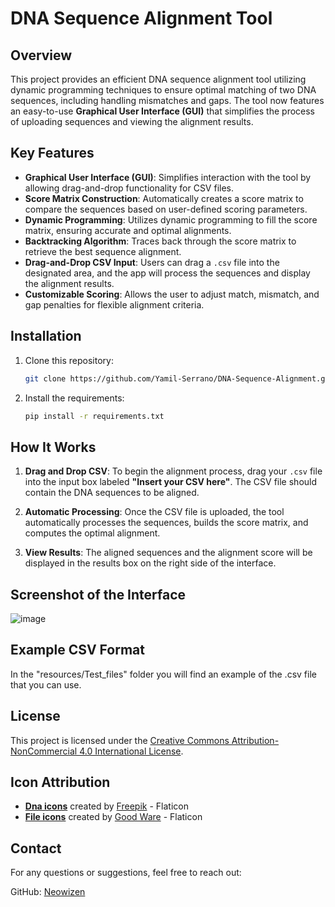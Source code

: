 # DNA Sequence Alignment Tool

## Overview

This project provides an efficient DNA sequence alignment tool utilizing dynamic programming techniques to ensure optimal matching of two DNA sequences, including handling mismatches and gaps. The tool now features an easy-to-use **Graphical User Interface (GUI)** that simplifies the process of uploading sequences and viewing the alignment results.

## Key Features

- **Graphical User Interface (GUI)**: Simplifies interaction with the tool by allowing drag-and-drop functionality for CSV files.
- **Score Matrix Construction**: Automatically creates a score matrix to compare the sequences based on user-defined scoring parameters.
- **Dynamic Programming**: Utilizes dynamic programming to fill the score matrix, ensuring accurate and optimal alignments.
- **Backtracking Algorithm**: Traces back through the score matrix to retrieve the best sequence alignment.
- **Drag-and-Drop CSV Input**: Users can drag a `.csv` file into the designated area, and the app will process the sequences and display the alignment results.
- **Customizable Scoring**: Allows the user to adjust match, mismatch, and gap penalties for flexible alignment criteria.

## Installation
1. Clone this repository:
   ```bash
   git clone https://github.com/Yamil-Serrano/DNA-Sequence-Alignment.git
2. Install the requirements:
   ```bash
   pip install -r requirements.txt
## How It Works

1. **Drag and Drop CSV**: To begin the alignment process, drag your `.csv` file into the input box labeled **"Insert your CSV here"**. The CSV file should contain the DNA sequences to be aligned.
  
2. **Automatic Processing**: Once the CSV file is uploaded, the tool automatically processes the sequences, builds the score matrix, and computes the optimal alignment.
  
3. **View Results**: The aligned sequences and the alignment score will be displayed in the results box on the right side of the interface.

## Screenshot of the Interface

![image](https://github.com/user-attachments/assets/73feb913-419f-4bc3-8805-aca24846bdb0)


## Example CSV Format

In the "resources/Test_files" folder you will find an example of the .csv file that you can use.

## License

This project is licensed under the [Creative Commons Attribution-NonCommercial 4.0 International License](LICENSE.md).

## Icon Attribution

- **[Dna icons](https://www.flaticon.com/free-icons/dna)** created by [Freepik](https://www.flaticon.com/authors/freepik) - Flaticon
- **[File icons](https://www.flaticon.com/free-icons/file)** created by [Good Ware](https://www.flaticon.com/authors/good-ware) - Flaticon

## Contact

For any questions or suggestions, feel free to reach out:

GitHub: [Neowizen](https://github.com/Yamil-Serrano)
